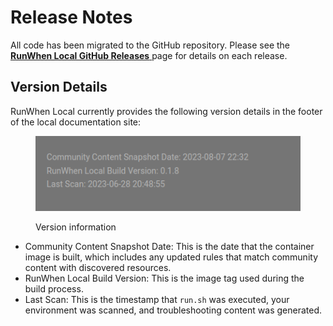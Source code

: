 # Release Notes

All code has been migrated to the GitHub repository. Please see the [**RunWhen Local GitHub Releases** ](https://github.com/runwhen-contrib/runwhen-local/releases)page for details on each release.

## Version Details

RunWhen Local currently provides the following version details in the footer of the local documentation site:

<figure><img src="assets/version_information.png" alt=""><figcaption><p>Version information</p></figcaption></figure>

* Community Content Snapshot Date: This is the date that the container image is built, which includes any updated rules that match community content with discovered resources.
* RunWhen Local Build Version: This is the image tag used during the build process.
* Last Scan: This is the timestamp that `run.sh` was executed, your environment was scanned, and troubleshooting content was generated.
